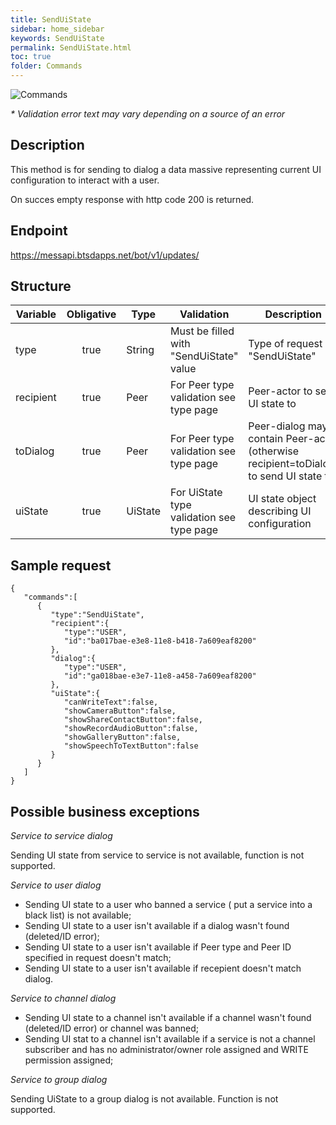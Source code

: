 ```yaml
---
title: SendUiState
sidebar: home_sidebar
keywords: SendUiState
permalink: SendUiState.html
toc: true
folder: Commands
---
```


![Commands](images/SendUiState.png "SendUiState")
<p>
<i>* Validation error text may vary depending on a source of an error</i>
</p>

## Description

<p> This method is for sending to dialog a data massive representing current UI configuration to interact with a user.
</p>
<p> <p> On succes empty response with http code 200 is returned.
    </p>
</p>

## Endpoint

https://messapi.btsdapps.net/bot/v1/updates/

## Structure

| Variable  | Obligative  | Type| Validation| Description
|---|:---:|---|---|---|
| type | true | String | Must be filled with "SendUiState" value |Type of request "SendUiState" |
| recipient  | true |  Peer | For Peer type validation see type page| Peer-actor  to send UI state to |
| toDialog  | true |  Peer | For Peer type validation see type page| Peer-dialog may contain Peer-actor (otherwise recipient=toDialog) to send UI state to |
| uiState | true |  UiState |For UiState type validation see type page  | UI state object describing UI configuration  |

## Sample request

```
{  
   "commands":[  
      {  
         "type":"SendUiState",
         "recipient":{  
            "type":"USER",
            "id":"ba017bae-e3e8-11e8-b418-7a609eaf8200"
         },
         "dialog":{  
            "type":"USER",
            "id":"ga018bae-e3e7-11e8-a458-7a609eaf8200"
         },
         "uiState":{  
            "canWriteText":false,
            "showCameraButton":false,
            "showShareContactButton":false,
            "showRecordAudioButton":false,
            "showGalleryButton":false,
            "showSpeechToTextButton":false
         }
      }
   ]
}
```

## Possible business exceptions

<i>Service to service dialog 
</i>
<p>Sending UI state from service to service is not available, function is not supported.
</p>
<i>Service to user dialog
</i>
<p>
<ul>
<li>Sending UI state to a user who banned a service ( put a service into a black list) is not available;
</li>
<li>Sending UI state to a user isn't available if a dialog wasn't found (deleted/ID error);
</li>
<li> Sending UI state to a user isn't available if Peer type and Peer ID specified in request doesn't match;
</li>
<li> Sending UI state to a user isn't available if recepient doesn't match dialog.
</li>
</ul>
</p>
<i>Service to channel dialog
</i>
<p>
<ul>
  <li> Sending UI state to a channel isn't available if a channel wasn't found (deleted/ID error) or channel was banned;
  </li>
  <li>Sending UI stat to a channel isn't available if a service is not a channel subscriber and has no administrator/owner role assigned and WRITE permission assigned;
  </li>
</ul>
</p>
<i>Service to group dialog
</i>
<p>
Sending UiState to a group dialog is not available. Function is not supported.
</p>
